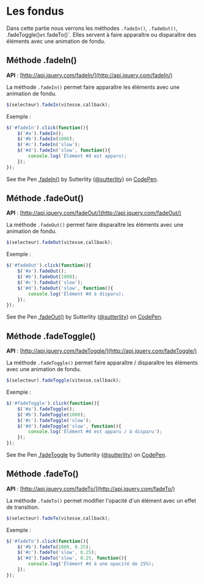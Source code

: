 # Les fondus

Dans cette partie nous verrons les méthodes `.fadeIn()`, `.fadeOut()`, .fadeToggle()` et `.fadeTo()`. Elles servent à faire apparaître ou disparaître des éléments avec une animation de fondu.

## Méthode .fadeIn()

**API** : [http://api.jquery.com/fadeIn/](http://api.jquery.com/fadeIn/)

La méthode `.fadeIn()` permet faire apparaître les éléments avec une animation de fondu.

```js
$(selecteur).fadeIn(vitesse,callback);
```

Exemple :

```js
$('#fadeIn').click(function(){
    $('#a').fadeIn();
    $('#b').fadeIn(1000);
    $('#c').fadeIn('slow');
    $('#d').fadeIn('slow', function(){
        console.log('Élément #d est apparu);
    });
});
```
<p data-height="180" data-theme-id="7816" data-slug-hash="KLxjB" data-default-tab="result" class='codepen'>See the Pen <a href='http://codepen.io/sutterlity/pen/KLxjB/'>.fadeIn()</a> by Sutterlity (<a href='http://codepen.io/sutterlity'>@sutterlity</a>) on <a href='http://codepen.io'>CodePen</a>.</p>

## Méthode .fadeOut()

**API** : [http://api.jquery.com/fadeOut/](http://api.jquery.com/fadeOut/)

La méthode `.fadeOut()` permet faire disparaître les éléments avec une animation de fondu.

```js
$(selecteur).fadeOut(vitesse,callback);
```

Exemple :

```js
$('#fadeOut').click(function(){
    $('#a').fadeOut();
    $('#b').fadeOut(1000);
    $('#c').fadeOut('slow');
    $('#d').fadeOut('slow', function(){
        console.log('Élément #d à disparu);
    });
});
```
<p data-height="180" data-theme-id="7816" data-slug-hash="yaric" data-default-tab="result" class='codepen'>See the Pen <a href='http://codepen.io/sutterlity/pen/yaric/'>.fadeOut()</a> by Sutterlity (<a href='http://codepen.io/sutterlity'>@sutterlity</a>) on <a href='http://codepen.io'>CodePen</a>.</p>

## Méthode .fadeToggle()

**API** : [http://api.jquery.com/fadeToggle/](http://api.jquery.com/fadeToggle/)

La méthode `.fadeToggle()` permet faire apparaître / disparaître les éléments avec une animation de fondu.

```js
$(selecteur).fadeToggle(vitesse,callback);
```

Exemple :

```js
$('#fadeToggle').click(function(){
    $('#a').fadeToggle();
    $('#b').fadeToggle(1000);
    $('#c').fadeToggle('slow');
    $('#d').fadeToggle('slow', function(){
        console.log('Élément #d est apparu / à disparu');
    });
});
```
<p data-height="180" data-theme-id="7816" data-slug-hash="ckEap" data-default-tab="result" class='codepen'>See the Pen <a href='http://codepen.io/sutterlity/pen/ckEap/'>.fadeToggle</a> by Sutterlity (<a href='http://codepen.io/sutterlity'>@sutterlity</a>) on <a href='http://codepen.io'>CodePen</a>.</p>
<script async src="//codepen.io/assets/embed/ei.js"></script>

## Méthode .fadeTo()

**API** : [http://api.jquery.com/fadeTo/](http://api.jquery.com/fadeTo/)

La méthode `.fadeTo()` permet modifier l'opacité d'un élément avec un effet de transition.

```js
$(selecteur).fadeTo(vitesse,callback);
```

Exemple :

```js
$('#fadeTo').click(function(){
    $('#b').fadeTo(1000, 0.25);
    $('#c').fadeTo('slow', 0.25);
    $('#d').fadeTo('slow', 0.25, function(){
        console.log('Élément #d à une opacité de 25%);
    });
});
```

<script async src="//codepen.io/assets/embed/ei.js"></script>
